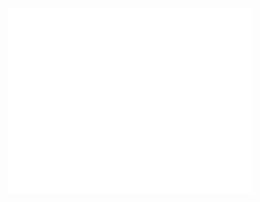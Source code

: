 [<img align="left" width="390" alt="🦑" src="https://github.com/Adztrz/Adztrz/blob/main/github-metrics.svg">](#)